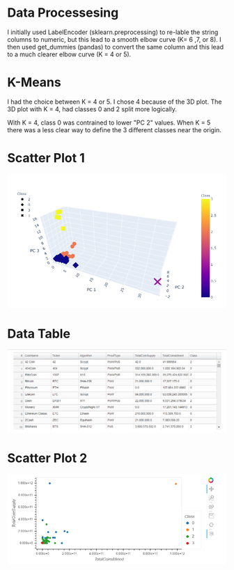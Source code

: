 # Data Processesing
I initially used LabelEncoder (sklearn.preprocessing) to re-lable the string columns to numeric, but this lead to a smooth elbow curve (K= 6 ,7, or 8). I then used get_dummies (pandas) to convert the same column and this lead to a much clearer elbow curve (K = 4 or 5).

# K-Means
I had the choice between K = 4 or 5. I chose 4 because of the 3D plot. The 3D plot with K = 4, had classes 0 and 2 split more logically.

With K = 4, class 0 was contrained to lower "PC 2" values. When K = 5 there was a less clear way to define the 3 different classes near the origin. 

# Scatter Plot 1
![3D Scatter Plot](https://github.com/Calistic/Cryptocurrencies/blob/master/pics/3d.PNG)

# Data Table
![Table](https://github.com/Calistic/Cryptocurrencies/blob/master/pics/table.PNG)

# Scatter Plot 2
![2D Scatter Plot](https://github.com/Calistic/Cryptocurrencies/blob/master/pics/2d.PNG)
